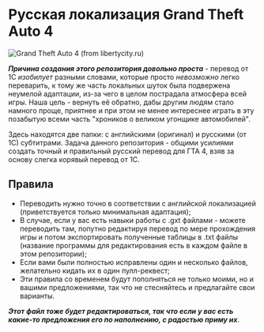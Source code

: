 # Русская локализация Grand Theft Auto 4

![Grand Theft Auto 4 (from libertycity.ru)](https://libertycity.ru/uploads/posts/2016-10/1476208800_gta-4.png)

***Причина создания этого репозитория довольно проста*** - перевод от 1С *изобилует* разными словами, которые просто *невозможно* легко переварить, к тому же часть локальных шуток была подвержена неумелой адаптации, из-за чего в целом пострадала атмосфера всей игры. Наша цель - вернуть её обратно, дабы другим людям стало намного проще, приятнее и при этом не менее интереснее играть в эту позабытую всеми часть "хроников о великом угонщике автомобилей".

Здесь находятся две папки: с английскими (оригинал) и русскими (от 1С) субтитрами. Задача данного репозитория - общими усилиями создать точный и правильный русский перевод для ГТА 4, взяв за основу слегка корявый перевод от 1С.

## Правила
- Переводить нужно точно в соответствии с английской локализацией (приветствуется только минимальная адаптация);
- В случае, если у вас есть навыки работы с .gxt файлами - можете переводить там, попутно редактируя перевод по мере прохождения игры и потом экcпортировать полученные таблицы в .txt файлы (название программы для редактирования есть в каждом файле в этом репозитории);
- Если вами были полностью исправлены один и несколько файлов, желательно кидать их в один пулл-реквест;
- Эти правила со временем будут пополняться не только моими, но и вашими предложениями, так что не стесняйтесь и предлагайте свои варианты.

***Этот файл тоже будет редактироваться, так что если у вас есть какие-то предложения его по наполнению, с радостью приму их***.
